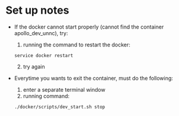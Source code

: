 # Set up notes

- If the docker cannot start properly (cannot find the container apollo_dev_unnc), try:
	1. running the command to restart the docker: 
	```console
	service docker restart
	```
	2. try again

- Everytime you wants to exit the container, must do the following:
	1. enter a separate terminal window
	2. running command:
	```console
	./docker/scripts/dev_start.sh stop
	```
